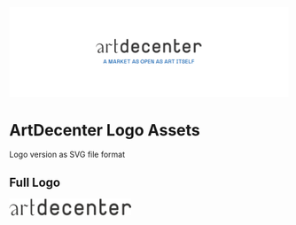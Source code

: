 <img src="https://github.com/ArtDecenter/design/blob/master/banner/artdecenter-banner-logo.png" width="full">

# ArtDecenter Logo Assets

Logo version as SVG file format

## Full Logo

<img src="https://github.com/ArtDecenter/design/blob/master/logo/SVG/artdecenter-logo.svg" width="220px">
